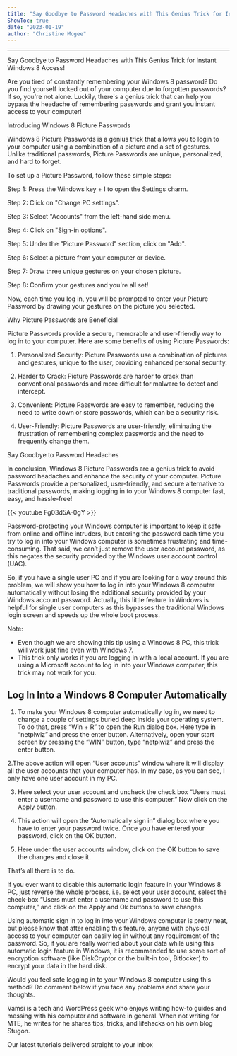 ```yaml
---
title: "Say Goodbye to Password Headaches with This Genius Trick for Instant Windows 8 Access!"
ShowToc: true 
date: "2023-01-19"
author: "Christine Mcgee"
---
```

*****
Say Goodbye to Password Headaches with This Genius Trick for Instant Windows 8 Access!

Are you tired of constantly remembering your Windows 8 password? Do you find yourself locked out of your computer due to forgotten passwords? If so, you're not alone. Luckily, there's a genius trick that can help you bypass the headache of remembering passwords and grant you instant access to your computer!

Introducing Windows 8 Picture Passwords

Windows 8 Picture Passwords is a genius trick that allows you to login to your computer using a combination of a picture and a set of gestures. Unlike traditional passwords, Picture Passwords are unique, personalized, and hard to forget.

To set up a Picture Password, follow these simple steps:

Step 1: Press the Windows key + I to open the Settings charm.

Step 2: Click on "Change PC settings".

Step 3: Select "Accounts" from the left-hand side menu.

Step 4: Click on "Sign-in options".

Step 5: Under the "Picture Password" section, click on "Add".

Step 6: Select a picture from your computer or device.

Step 7: Draw three unique gestures on your chosen picture.

Step 8: Confirm your gestures and you're all set!

Now, each time you log in, you will be prompted to enter your Picture Password by drawing your gestures on the picture you selected.

Why Picture Passwords are Beneficial

Picture Passwords provide a secure, memorable and user-friendly way to log in to your computer. Here are some benefits of using Picture Passwords:

1. Personalized Security: Picture Passwords use a combination of pictures and gestures, unique to the user, providing enhanced personal security.

2. Harder to Crack: Picture Passwords are harder to crack than conventional passwords and more difficult for malware to detect and intercept.

3. Convenient: Picture Passwords are easy to remember, reducing the need to write down or store passwords, which can be a security risk.

4. User-Friendly: Picture Passwords are user-friendly, eliminating the frustration of remembering complex passwords and the need to frequently change them.

Say Goodbye to Password Headaches

In conclusion, Windows 8 Picture Passwords are a genius trick to avoid password headaches and enhance the security of your computer. Picture Passwords provide a personalized, user-friendly, and secure alternative to traditional passwords, making logging in to your Windows 8 computer fast, easy, and hassle-free!

{{< youtube Fg03d5A-0gY >}} 



Password-protecting your Windows computer is important to keep it safe from online and offline intruders, but entering the password each time you try to log in into your Windows computer is sometimes frustrating and time-consuming. That said, we can’t just remove the user account password, as this negates the security provided by the Windows user account control (UAC).
 
So, if you have a single user PC and if you are looking for a way around this problem, we will show you how to log in into your Windows 8 computer automatically without losing the additional security provided by your Windows account password. Actually, this little feature in Windows is  helpful for single user computers as this bypasses the traditional Windows login screen and speeds up the whole boot process.
 
Note:
 
- Even though we are showing this tip using a Windows 8 PC, this trick will work just fine even with Windows 7.
 - This trick only works if you are logging in with a local account. If you are using a Microsoft account to log in into your Windows computer, this trick may not work for you.

 
## Log In Into a Windows 8 Computer Automatically
 
1. To make your Windows 8 computer automatically log in, we need to change a couple of settings buried deep inside your operating system. To do that, press “Win + R” to open the Run dialog box. Here type in “netplwiz” and press the enter button. Alternatively, open your start screen by pressing the “WIN” button, type “netplwiz” and press the enter button.
 

 
2.The above action will open “User accounts” window where it will display all the user accounts that your computer has. In my case, as you can see, I only have one user account in my PC.
 
3. Here select your user account and uncheck the check box “Users must enter a username and password to use this computer.” Now click on the Apply button.
 
4. This action will open the “Automatically sign in” dialog box where you have to enter your password twice. Once you have entered your password, click on the OK button.
 
5. Here under the user accounts window, click on the OK button to save the changes and close it.
 
That’s all there is to do.
 
If you ever want to disable this automatic login feature in your Windows 8 PC, just reverse the whole process, i.e. select your user account, select the check-box “Users must enter a username and password to use this computer,” and click on the Apply and Ok buttons to save changes.
 
Using automatic sign in to log in into your Windows computer is pretty neat, but please know that after enabling this feature, anyone with physical access to your computer can easily log in without any requirement of the password. So, if you are really worried about your data while using this automatic login feature in Windows, it is recommended to use some sort of encryption software (like DiskCryptor or the built-in tool, Bitlocker) to encrypt your data in the hard disk.
 
Would you feel safe logging in to your Windows 8 computer using this method? Do comment below if you face any problems and share your thoughts.
 
Vamsi is a tech and WordPress geek who enjoys writing how-to guides and messing with his computer and software in general. When not writing for MTE, he writes for he shares tips, tricks, and lifehacks on his own blog Stugon.
 
Our latest tutorials delivered straight to your inbox




